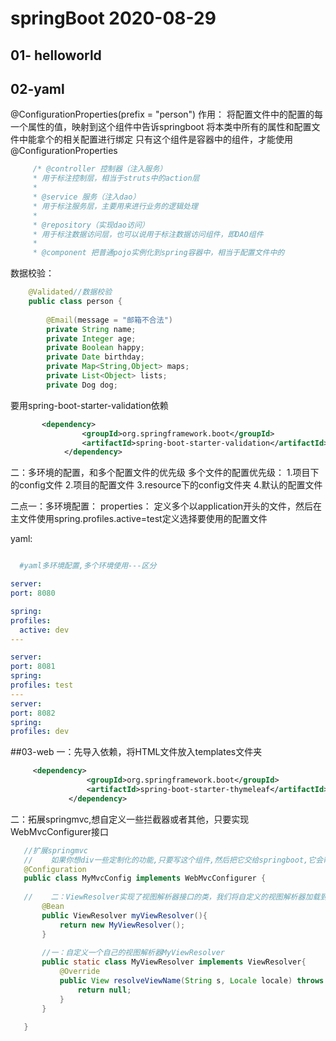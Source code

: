 # springBoot 2020-08-29

## 01- helloworld

## 02-yaml
  @ConfigurationProperties(prefix = "person")
  作用：
    将配置文件中的配置的每一个属性的值，映射到这个组件中告诉springboot
    将本类中所有的属性和配置文件中能拿个的相关配置进行绑定
    只有这个组件是容器中的组件，才能使用@ConfigurationProperties
    
   ```java
        /* @controller 控制器（注入服务）
        * 用于标注控制层，相当于struts中的action层
        *
        * @service 服务（注入dao）
        * 用于标注服务层，主要用来进行业务的逻辑处理
        *
        * @repository（实现dao访问）
        * 用于标注数据访问层，也可以说用于标注数据访问组件，即DAO组件
        *
        * @component 把普通pojo实例化到spring容器中，相当于配置文件中的 
``` 
数据校验：
```java
    @Validated//数据校验
    public class person {
    
        @Email(message = "邮箱不合法")
        private String name;
        private Integer age;
        private Boolean happy;
        private Date birthday;
        private Map<String,Object> maps;
        private List<Object> lists;
        private Dog dog;
```
要用spring-boot-starter-validation依赖
```xml
       <dependency>
                <groupId>org.springframework.boot</groupId>
                <artifactId>spring-boot-starter-validation</artifactId>
            </dependency>
```

二：多环境的配置，和多个配置文件的优先级
    多个文件的配置优先级：
    1.项目下的config文件
    2.项目的配置文件
    3.resource下的config文件夹
    4.默认的配置文件
 
二点一：多环境配置：
   properties：
       定义多个以application开头的文件，然后在主文件使用spring.profiles.active=test定义选择要使用的配置文件
       
   yaml:
  ```yaml

    #yaml多环境配置,多个环境使用---区分

server:
  port: 8080

spring:
  profiles:
    active: dev
---

server:
  port: 8081
spring:
  profiles: test
---
server:
  port: 8082
spring:
  profiles: dev

```  
##03-web
   一：先导入依赖，将HTML文件放入templates文件夹
   ```xml
        <dependency>
                    <groupId>org.springframework.boot</groupId>
                    <artifactId>spring-boot-starter-thymeleaf</artifactId>
                </dependency>
```         
   二：拓展springmvc,想自定义一些拦截器或者其他，只要实现WebMvcConfigurer接口
 ```java
    //扩展springmvc
    //    如果你想div一些定制化的功能,只要写这个组件,然后把它交给springboot,它会帮我们自动装配
    @Configuration
    public class MyMvcConfig implements WebMvcConfigurer {
    
    //    二：ViewResolver实现了视图解析器接口的类，我们将自定义的视图解析器加载到bean中
        @Bean
        public ViewResolver myViewResolver(){
            return new MyViewResolver();
        }
    
        //一：自定义一个自己的视图解析器MyViewResolver
        public static class MyViewResolver implements ViewResolver{
            @Override
            public View resolveViewName(String s, Locale locale) throws Exception {
                return null;
            }
        }
    
    }
``` 
                           
    